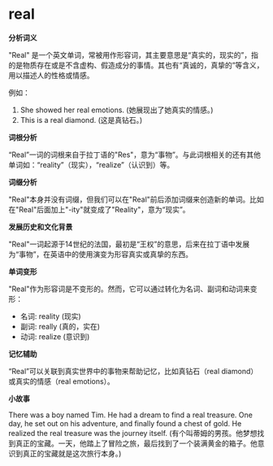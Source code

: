 # real

**分析词义**

  

"Real" 是一个英文单词，常被用作形容词，其主要意思是“真实的，现实的”，指的是物质存在或是不含虚构、假造成分的事情。其也有“真诚的，真挚的”等含义，用以描述人的性格或情感。

  

例如：

  

1.  She showed her real emotions. (她展现出了她真实的情感。)
2.  This is a real diamond. (这是真钻石。)

  

**词根分析**

  

“Real”一词的词根来自于拉丁语的"Res"，意为“事物”。与此词根相关的还有其他单词如：“reality”（现实），“realize”（认识到）等。

  

**词缀分析**

  

"Real"本身并没有词缀，但我们可以在"Real"前后添加词缀来创造新的单词。比如在"Real"后面加上"-ity"就变成了"Reality"，意为“现实”。

  

**发展历史和文化背景**

  

"Real"一词起源于14世纪的法国，最初是“王权”的意思，后来在拉丁语中发展为“事物”，在英语中的使用演变为形容真实或真挚的东西。

  

**单词变形**

  

"Real"作为形容词是不变形的。然而，它可以通过转化为名词、副词和动词来变形：

  

*   名词: reality (现实)
*   副词: really (真的，实在)
*   动词: realize (意识到)

  

**记忆辅助**

  

“Real”可以关联到真实世界中的事物来帮助记忆，比如真钻石（real diamond）或真实的情感（real emotions）。

  

**小故事**

  

There was a boy named Tim. He had a dream to find a real treasure. One day, he set out on his adventure, and finally found a chest of gold. He realized the real treasure was the journey itself. (有个叫蒂姆的男孩。他梦想找到真正的宝藏。一天，他踏上了冒险之旅，最后找到了一个装满黄金的箱子。他意识到真正的宝藏就是这次旅行本身。)
